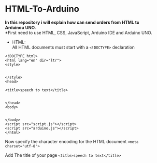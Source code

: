 # HTML-To-Arduino
**In this repository i will explain how can send orders from HTML to Arduinou UNO.**\
*First need to use HTML, CSS, JavaScript, Arduino IDE and Arduino UNO.
* HTML:\
All HTML documents must start with a `<!DOCTYPE>` declaration

```
<!DOCTYPE html>
<html lang="en" dir="ltr">
<style>


</style>
<head>

<title>speech to text</title>


</head>
<body>


</body>
<script src="script.js"></script>
<script src="arduino.js"></script>
</html>
```

 Now specify the character encoding for the HTML document
`<meta charset="utf-8">`

Add The title of your page `<title>speech to text</title> `
